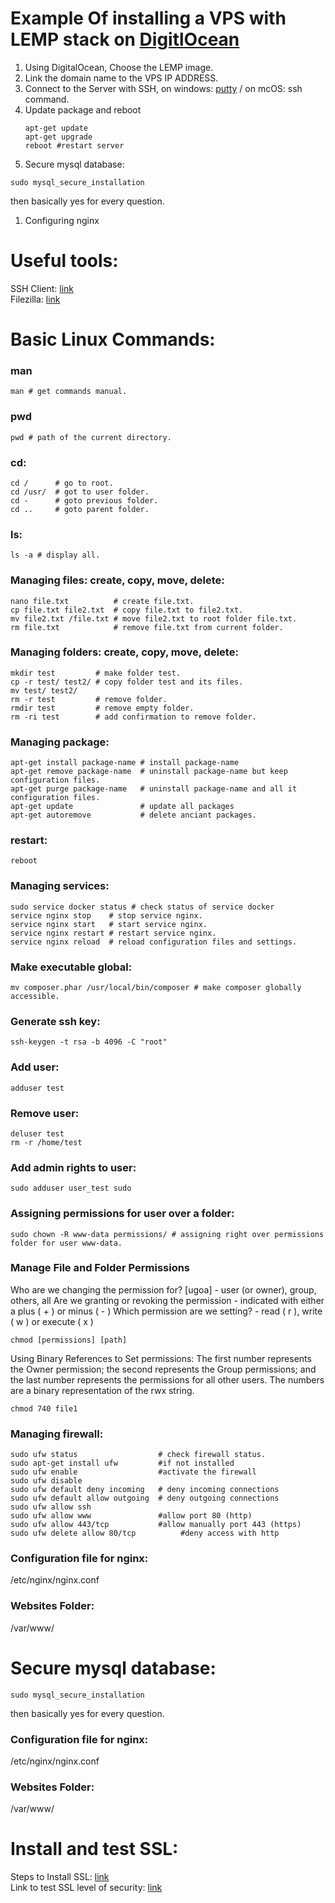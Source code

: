 # Example Of installing a VPS with LEMP stack on [DigitlOcean](https://www.digitalocean.com/)
1. Using DigitalOcean, Choose the LEMP image.
1. Link the domain name to the VPS IP ADDRESS.
1. Connect to the Server with SSH, on windows: [putty](http://www.putty.org/) / on mcOS: ssh command.
1. Update package and reboot
    ```
    apt-get update
    apt-get upgrade
    reboot #restart server
    ```
1. Secure mysql database:
```
sudo mysql_secure_installation
```  
  then basically yes for every question.  
1. Configuring nginx
  
# Useful tools:
SSH Client: [link](http://www.putty.org/)  
Filezilla: [link](https://filezilla-project.org/download.php?type=client)

# Basic Linux Commands:

### man
```
man # get commands manual.  
```  

### pwd  
```
pwd # path of the current directory.  
```

### cd:  
```
cd /      # go to root.  
cd /usr/  # got to user folder.  
cd -      # goto previous folder.  
cd ..     # goto parent folder.    
```

### ls:
```
ls -a # display all.
```

### Managing files: create, copy, move, delete:
```
nano file.txt          # create file.txt.
cp file.txt file2.txt  # copy file.txt to file2.txt.
mv file2.txt /file.txt # move file2.txt to root folder file.txt.
rm file.txt            # remove file.txt from current folder.
```

### Managing folders: create, copy, move, delete:
```
mkdir test         # make folder test.
cp -r test/ test2/ # copy folder test and its files.
mv test/ test2/
rm -r test         # remove folder.
rmdir test         # remove empty folder.
rm -ri test        # add confirmation to remove folder.
```

### Managing package:
```
apt-get install package-name # install package-name
apt-get remove package-name  # uninstall package-name but keep configuration files.
apt-get purge package-name   # uninstall package-name and all it configuration files.
apt-get update               # update all packages
apt-get autoremove           # delete anciant packages.
```

### restart:
```
reboot
```

### Managing services:
```
sudo service docker status # check status of service docker
service nginx stop    # stop service nginx.
service nginx start   # start service nginx.
service nginx restart # restart service nginx.
service nginx reload  # reload configuration files and settings.
```

### Make executable global:
```
mv composer.phar /usr/local/bin/composer # make composer globally accessible.
```

### Generate ssh key:
```
ssh-keygen -t rsa -b 4096 -C "root"
```

### Add user:
```
adduser test
```

### Remove user:
```
deluser test
rm -r /home/test
```  
### Add admin rights to user:
```
sudo adduser user_test sudo
```  
### Assigning permissions for user over a folder:
```
sudo chown -R www-data permissions/ # assigning right over permissions folder for user www-data.
```  

### Manage File and Folder Permissions 

Who are we changing the permission for? [ugoa] - user (or owner), group, others, all
Are we granting or revoking the permission - indicated with either a plus ( + ) or minus ( - )
Which permission are we setting? - read ( r ), write ( w ) or execute ( x )

```
chmod [permissions] [path]
```

Using Binary References to Set permissions: The first number represents the Owner permission; the second represents the Group permissions; and the last number represents the permissions for all other users. The numbers are a binary representation of the rwx string.

```
chmod 740 file1
```

### Managing firewall:
```
sudo ufw status                  # check firewall status.
sudo apt-get install ufw         #if not installed
sudo ufw enable                  #activate the firewall
sudo ufw disable
sudo ufw default deny incoming   # deny incoming connections
sudo ufw default allow outgoing  # deny outgoing connections
sudo ufw allow ssh
sudo ufw allow www               #allow port 80 (http)
sudo ufw allow 443/tcp           #allow manually port 443 (https)
sudo ufw delete allow 80/tcp          #deny access with http
```  
### Configuration file for nginx:
/etc/nginx/nginx.conf  
### Websites Folder:
/var/www/  
# Secure mysql database:
```
sudo mysql_secure_installation
```  
then basically yes for every question.

### Configuration file for nginx:
/etc/nginx/nginx.conf

### Websites Folder:
/var/www/

# Install and test SSL:
Steps to Install SSL: [link](https://www.digitalocean.com/community/tutorials/how-to-secure-nginx-with-let-s-encrypt-on-ubuntu-16-04)  
Link to test SSL level of security: [link](https://www.ssllabs.com/ssltest/)


